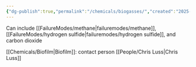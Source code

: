 ```yaml
---
{"dg-publish":true,"permalink":"/chemicals/biogasses/","created":"2025-01-10T15:15:22.872-06:00"}
---
```


Can include [[FailureModes/methane\|failuremodes/methane]], [[FailureModes/hydrogen sulfide\|failuremodes/hydrogen sulfide]], and carbon dioxide 

[[Chemicals/Biofilm\|Biofilm]]: contact person [[People/Chris Luss\|Chris Luss]]
